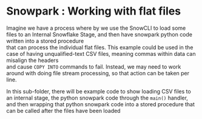 # Snowpark : Working with flat files 

Imagine we have a process where by we use the SnowCLI to load some files to an Internal Snowflake Stage, and then have snowpark python code written into a stored procedure<br>
that can process the individual flat files. This example could be used in the case of having unqualified-text CSV files, meaning commas within data can misalign the headers<br>
and cause `COPY INTO` commands to fail. Instead, we may need to work around with doing file stream processing, so that action can be taken per line.

In this sub-folder, there will be example code to show loading CSV files to an internal stage, the python snowpark code through the `main()` handler, and then wrapping that python snowpark code into a stored procedure that can be called after the files have been loaded